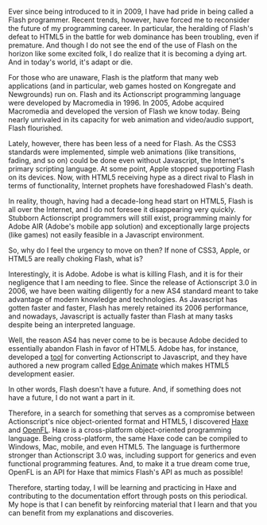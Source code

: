 Ever since being introduced to it in 2009, I have had pride in being called a Flash programmer. Recent trends, however, have forced me to reconsider the future of my programming career. In particular, the heralding of Flash's defeat to HTML5 in the battle for web dominance has been troubling, even if premature. And though I do not see the end of the use of Flash on the horizon like some excited folk, I do realize that it is becoming a dying art. And in today's world, it's adapt or die.

For those who are unaware, Flash is the platform that many web applications (and in particular, web games hosted on Kongregate and Newgrounds) run on. Flash and its Actionscript programming language were developed by Macromedia in 1996. In 2005, Adobe acquired Macromedia and developed the version of Flash we know today. Being nearly unrivaled in its capacity for web animation and video/audio support, Flash flourished.

Lately, however, there has been less of a need for Flash. As the CSS3 standards were implemented, simple web animations (like transitions, fading, and so on) could be done even without Javascript, the Internet's primary scripting language. At some point, Apple stopped supporting Flash on its devices. Now, with HTML5 receiving hype as a direct rival to Flash in terms of functionality, Internet prophets have foreshadowed Flash's death.

In reality, though, having had a decade-long head start on HTML5, Flash is all over the Internet, and I do not foresee it disappearing very quickly. Stubborn Actionscript programmers will still exist, programming mainly for Adobe AIR (Adobe's mobile app solution) and exceptionally large projects (like games) not easily feasible in a Javascript environment.

So, why do I feel the urgency to move on then? If none of CSS3, Apple, or HTML5 are really choking Flash, what is?

Interestingly, it is Adobe. Adobe is what is killing Flash, and it is for their negligence that I am needing to flee. Since the release of Actionscript 3.0 in 2006, we have been waiting diligently for a new AS4 standard meant to take advantage of modern knowledge and technologies. As Javascript has gotten faster and faster, Flash has merely retained its 2006 performance, and nowadays, Javascript is actually faster than Flash at many tasks despite being an interpreted language.

Well, the reason AS4 has never come to be is because Adobe decided to essentially abandon Flash in favor of HTML5. Adobe has, for instance, developed a [tool](http://helpx.adobe.com/flash/using/creating-publishing-html5-canvas-document.html) for converting Actionscript to Javascript, and they have authored a new program called [Edge Animate](http://html.adobe.com/edge/animate/showcase.html) which makes HTML5 development easier.

In other words, Flash doesn't have a future. And, if something does not have a future, I do not want a part in it.

Therefore, in a search for something that serves as a compromise between Actionscript's nice object-oriented format and HTML5, I discovered [Haxe](http://haxe.org/) and [OpenFL](http://www.openfl.org/). Haxe is a cross-platform object-oriented programming language. Being cross-platform, the same Haxe code can be compiled to Windows, Mac, mobile, and even HTML5. The language is furthermore stronger than Actionscript 3.0 was, including support for generics and even functional programming features. And, to make it a true dream come true, OpenFL is an API for Haxe that mimics Flash's API as much as possible!

Therefore, starting today, I will be learning and practicing in Haxe and contributing to the documentation effort through posts on this periodical. My hope is that I can benefit by reinforcing material that I learn and that you can benefit from my explanations and discoveries.
